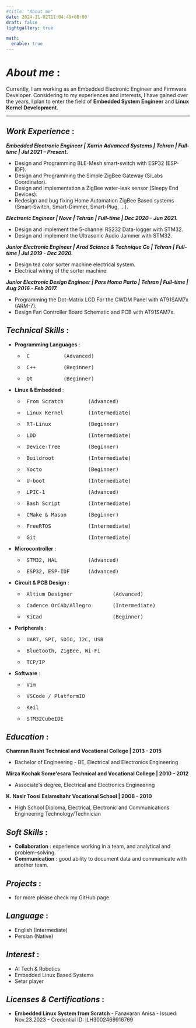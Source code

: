 ```yaml
---
#title: "About me"
date: 2024-11-02T11:04:49+08:00
draft: false
lightgallery: true

math:
  enable: true
---
```


# *About me* :

Currently, I am working as an Embedded Electronic Engineer and Firmware Developer. 
Considering to my experiences and interests, I have gained over the years, I plan to enter the field of **Embedded System Engineer** and **Linux Kernel Development**.

---

## *Work Experience* :

***Embedded Electronic Engineer | Xarrin Advanced Systems | Tehran | Full-time | Jul 2021 – Present.***
- Design and Programming BLE-Mesh smart-switch with ESP32 (ESP-IDF).
- Design and Programming the Simple ZigBee Gateway (SiLabs Coordinator).
- Design and implementation a ZigBee water-leak sensor (Sleepy End Devices).
- Redesign and bug fixing Home Automation ZigBee Based systems (Smart-Switch, Smart-Dimmer, Smart-Plug, …).

***Electronic Engineer | Nove | Tehran | Full-time | Dec 2020 - Jun 2021.***
- Design and implement the 5-channel RS232 Data-logger with STM32.
- Design and implement the Ultrasonic Audio Jammer with STM32.

***Junior Electronic Engineer | Arad Science & Technique Co | Tehran | Full-time | Jul 2019 - Dec 2020.***
- Design tea color sorter machine electrical system.
- Electrical wiring of the sorter machine.

***Junior Electronic Design Engineer | Pars Homa Parto | Tehran | Full-time | Aug 2016 - Feb 2017.***
- Programming the Dot-Matrix LCD For the CWDM Panel with AT91SAM7x (ARM-7).
- Design Fan Controller Board Schematic and PCB with AT91SAM7x.

## *Technical Skills* :

- **Programming Languages** :
    - <pre> C           (Advanced) </pre>
    - <pre> C++         (Beginner) </pre>
    - <pre> Qt          (Beginner) </pre>
- **Linux & Embedded** :
    - <pre> From Scratch        (Advanced) </pre>
    - <pre> Linux Kernel        (Intermediate) </pre>
    - <pre> RT-Linux            (Beginner) </pre>
    - <pre> LDD                 (Intermediate) </pre>
    - <pre> Device-Tree         (Beginner) </pre>
    - <pre> Buildroot           (Intermediate) </pre>
    - <pre> Yocto               (Beginner) </pre>
    - <pre> U-boot              (Intermediate) </pre>
    - <pre> LPIC-1              (Advanced) </pre>
    - <pre> Bash Script         (Intermediate) </pre>
    - <pre> CMake & Mason       (Beginner) </pre>
    - <pre> FreeRTOS            (Intermediate) </pre>
    - <pre> Git                 (Intermediate) </pre>
- **Microcontroller** :
    - <pre> STM32, HAL          (Advanced) </pre>
    - <pre> ESP32, ESP-IDF      (Advanced) </pre>
- **Circuit & PCB Design** :
    - <pre> Altium Designer             (Advanced) </pre>
    - <pre> Cadence OrCAD/Allegro       (Intermediate) </pre>
    - <pre> KiCad                       (Beginner) </pre>
- **Peripherals** :
    - <pre> UART, SPI, SDIO, I2C, USB </pre>
    - <pre> Bluetooth, ZigBee, Wi-Fi </pre>
    - <pre> TCP/IP </pre>
- **Software** :
    - <pre> Vim </pre>
    - <pre> VSCode / PlatformIO </pre>
    - <pre> Keil </pre>
    - <pre> STM32CubeIDE </pre>


## *Education* :

**Chamran Rasht Technical and Vocational College | 2013 - 2015**
- Bachelor of Engineering - BE, Electrical and Electronics Engineering

**Mirza Kochak Some'esara Technical and Vocational College | 2010 – 2012**
- Associate's degree, Electrical and Electronics Engineering

**K. Nasir Toosi Eslamshahr Vocational School | 2008 - 2010**
- High School Diploma, Electrical, Electronic and Communications Engineering Technology/Technician

## *Soft Skills* :

- **Collaboration** : experience working in a team, and analytical and problem-solving.
- **Communication** : good ability to document data and communicate with another team.

## *Projects* :

- for more please check my GitHub page.

## *Language* :

- English (Intermediate)
- Persian (Native)

## *Interest* :

- AI Tech & Robotics
- Embedded Linux Based Systems
- Setar player

## *Licenses & Certifications* :

- **Embedded Linux System from Scratch** - Fanavaran Anisa - Issued: Nov.23.2023 - Credential ID: ILH3002469916769






